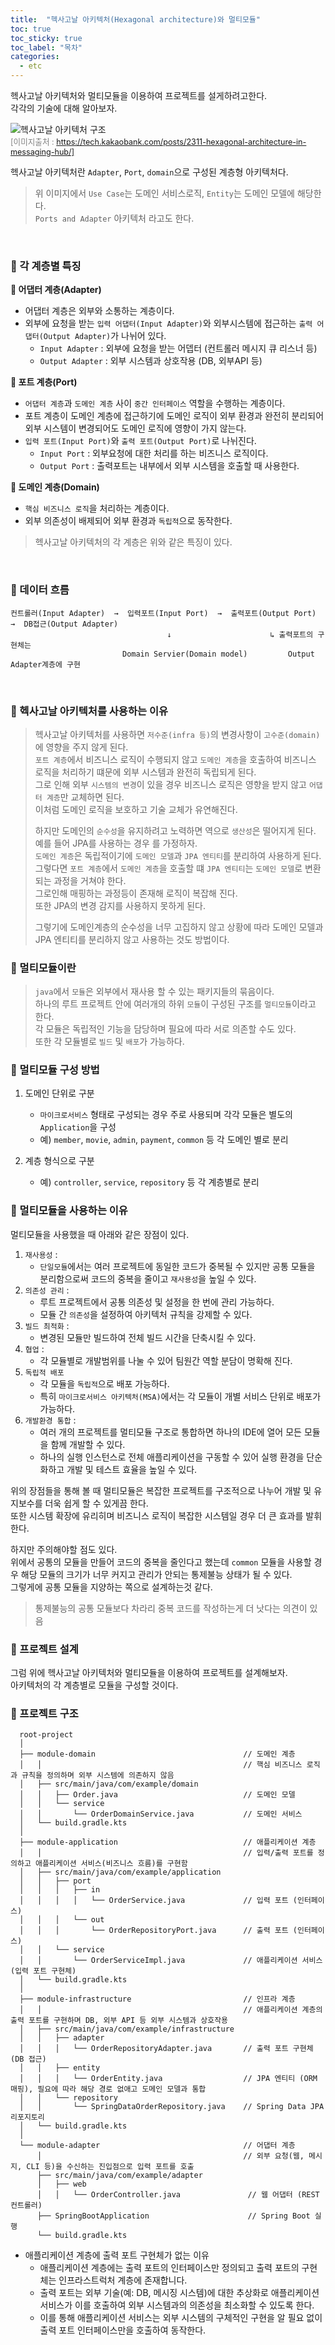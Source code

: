 ```yaml
---
title:  "헥사고날 아키텍처(Hexagonal architecture)와 멀티모듈"
toc: true
toc_sticky: true
toc_label: "목차"
categories:
  - etc
---
```

헥사고날 아키텍처와 멀티모듈을 이용하여 프로젝트를 설게하려고한다.  
각각의 기술에 대해 알아보자.  
  
![헥사고날 아키텍처 구조](/imgs/hexagonal/hexagonal-architecture.png)  
<span style="font-size:90%;color:gray;">[이미지출처 : https://tech.kakaobank.com/posts/2311-hexagonal-architecture-in-messaging-hub/]</span>  
  
헥사고날 아키텍처란 `Adapter`, `Port`, `domain`으로 구성된 계층형 아키텍처다.  
> 위 이미지에서 `Use Case`는 도메인 서비스로직, `Entity`는 도메인 모델에 해당한다.  
> `Ports and Adapter` 아키텍처 라고도 한다.  
  
<br/>  
  
### 🌳 각 계층별 특징  
**🍋 어댑터 계층(Adapter)**
  - 어댑터 계층은 외부와 소통하는 계층이다.  
  - 외부에 요청을 받는 `입력 어댑터(Input Adapter)`와 외부시스템에 접근하는 `출력 어댑터(Output Adapter)`가 나뉘어 있다.  
    - `Input Adapter` : 외부에 요청을 받는 어뎁터 (컨트롤러 메시지 큐 리스너 등)  
    - `Output Adapter` : 외부 시스템과 상호작용 (DB, 외부API 등)  
    
**🍋 포트 계층(Port)**  
  - `어댑터 계층`과 `도메인 계층` 사이 `중간 인터페이스` 역할을 수행하는 계층이다.  
  - 포트 계층이 도메인 계층에 접근하기에 도메인 로직이 외부 환경과 완전히 분리되어 외부 시스템이 변경되어도 도메인 로직에 영향이 가지 않는다.  
  - `입력 포트(Input Port)`와 `출력 포트(Output Port)`로 나뉘진다.  
    - `Input Port` : 외부요청에 대한 처리를 하는 비즈니스 로직이다.  
    - `Output Port` : 출력포트는 내부에서 외부 시스템을 호출할 때 사용한다.  
  
**🍋 도메인 계층(Domain)**  
  - `핵심 비즈니스 로직`을 처리하는 계층이다.
  - 외부 의존성이 배제되어 외부 환경과 `독립적`으로 동작한다.  
   
> 헥사고날 아키텍처의 각 계층은 위와 같은 특징이 있다.  
  
<br/>  
  
### 🌳 데이터 흐름
```
컨트롤러(Input Adapter)  →  입력포트(Input Port)  →  출력포트(Output Port)  →  DB접근(Output Adapter)  
                                   ↓                      ↳ 출력포트의 구현체는 
                         Domain Servier(Domain model)         Output Adapter계층에 구현 
```
  
<br/>  
  
### 🌳 헥사고날 아키텍처를 사용하는 이유  
> 헥사고날 아키텍처를 사용하면 `저수준(infra 등)`의 변경사항이 `고수준(domain)`에 영향을 주지 않게 된다.   
> `포트 계층`에서 비즈니스 로직이 수행되지 않고 `도메인 계층`을 호출하여 비즈니스 로직을 처리하기 떄문에 외부 시스템과 완전히 독립되게 된다.  
> 그로 인해 외부 `시스템의 변경`이 있을 경우 비즈니스 로직은 영향을 받지 않고 `어댑터 계층`만 교체하면 된다.  
> 이처럼 도메인 로직을 보호하고 기술 교체가 유연해진다.  
> 
> 하지만 도메인의 `순수성`을 유지하려고 노력하면 역으로 `생산성`은 떨어지게 된다.  
> 예를 들어 JPA를 사용하는 경우 를 가정하자.  
> `도메인 계층`은 독립적이기에 `도메인 모델`과 `JPA 엔티티`를 분리하여 사용하게 된다.  
> 그렇다면 `포트 계층`에서 `도메인 계층`을 호출할 떄 `JPA 엔티티`는 `도메인 모델`로 변환되는 과정을 거쳐야 한다.  
> 그로인해 매핑하는 과정등이 존재해 로직이 복잡해 진다.  
> 또한 JPA의 변경 감지를 사용하지 못하게 된다.  
> 
> 그렇기에 도메인계층의 순수성을 너무 고집하지 않고 상황에 따라 도메인 모델과 JPA 엔티티를 분리하지 않고 사용하는 것도 방법이다.  
  
### 🌳 멀티모듈이란
> `java`에서 `모듈`은 외부에서 재사용 할 수 있는 패키지들의 묶음이다.  
> 하나의 루트 프로젝트 안에 여러개의 하위 `모듈`이 구성된 구조를 `멀티모듈`이라고 한다.  
> 각 모듈은 독립적인 기능을 담당하며 필요에 따라 서로 의존할 수도 있다.  
> 또한 각 모듈별로 `빌드` 및 `배포`가 가능하다.  
  
### 🌳 멀티모듈 구성 방법  
1. 도메인 단위로 구분  
   - `마이크로서비스` 형태로 구성되는 경우 주로 사용되며 각각 모듈은 별도의 `Application`을 구성  
   - 예) `member`, `movie`, `admin`, `payment`, `common` 등 각 도메인 별로 분리  
  
2. 계층 형식으로 구분  
   - 예) `controller`, `service`, `repository` 등 각 계층별로 분리  
   
### 🌳 멀티모듈을 사용하는 이유  
멀티모듈을 사용했을 때 아래와 같은 장점이 있다.  
  
1. `재사용성` :  
     - `단일모듈`에서는 여러 프로젝트에 동일한 코드가 중복될 수 있지만 공통 모듈을 분리함으로써 코드의 중복을 줄이고 `재사용성`을 높일 수 있다.
2. `의존성 관리` :   
     - 루트 프로젝트에서 공통 의존성 및 설정을 한 번에 관리 가능하다.  
     - 모듈 간 `의존성`을 설정하여 아키텍처 규칙을 강제할 수 있다.  
3. `빌드 최적화` : 
     - 변경된 모듈만 빌드하여 전체 빌드 시간을 단축시킬 수 있다.  
4. `협업` : 
      - 각 모듈별로 개발범위를 나눌 수 있어 팀원간 역할 분담이 명확해 진다.  
5. `독립적 배포`
    -  각 모듈을 `독립적`으로 배포 가능하다.  
    -  특히 `마이크로서비스 아키텍처(MSA)`에서는 각 모듈이 개별 서비스 단위로 배포가 가능하다.  
6. `개발환경 통합` : 
    - 여러 개의 프로젝트를 멀티모듈 구조로 통합하면 하나의 IDE에 열어 모든 모듈을 함께 개발할 수 있다.  
    - 하나의 실행 인스턴스로 전체 애플리케이션을 구동할 수 있어 실행 환경을 단순화하고 개발 및 테스트 효율을 높일 수 있다.  
  
위의 장점들을 통해 볼 때 멀티모듈은 복잡한 프로젝트를 구조적으로 나누어 개발 및 유지보수를 더욱 쉽게 할 수 있게끔 한다.  
또한 시스템 확장에 유리히며 비즈니스 로직이 복잡한 시스템일 경우 더 큰 효과를 발휘한다.  
  
하지만 주의해야할 점도 있다.  
위에서 공통의 모듈을 만들어 코드의 중복을 줄인다고 했는데 `common` 모듈을 사용할 경우 해당 모듈의 크기가 너무 커지고 관리가 안되는 통제불능 상태가 될 수 있다.  
그렇게에 공통 모듈을 지양하는 쪽으로 설계하는것 같다.  
> 통제불능의 공통 모듈보다 차라리 중복 코드를 작성하는게 더 낫다는 의견이 있음    
  
  
### 🌳 프로젝트 설계
그럼 위에 헥사고날 아키텍처와 멀티모듈을 이용하여 프로젝트를 설계해보자.     
아키텍처의 각 계층별로 모듈을 구성할 것이다.  
  
### 🌳 프로젝트 구조
```
  root-project
  │
  ├── module-domain                                 // 도메인 계층
  │   │                                             // 핵심 비즈니스 로직과 규칙을 정의하며 외부 시스템에 의존하지 않음
  │   ├── src/main/java/com/example/domain
  │   │   ├── Order.java                            // 도메인 모델
  │   │   └── service
  │   │       └── OrderDomainService.java           // 도메인 서비스
  │   └── build.gradle.kts
  │
  ├── module-application                            // 애플리케이션 계층
  │   │                                             // 입력/출력 포트를 정의하고 애플리케이션 서비스(비즈니스 흐름)를 구현함
  │   ├── src/main/java/com/example/application
  │   │   ├── port
  │   │   │   ├── in
  │   │   │   │   └── OrderService.java             // 입력 포트 (인터페이스)
  │   │   │   └── out
  │   │   │       └── OrderRepositoryPort.java      // 출력 포트 (인터페이스)
  │   │   └── service
  │   │       └── OrderServiceImpl.java             // 애플리케이션 서비스 (입력 포트 구현체)
  │   └── build.gradle.kts
  │
  ├── module-infrastructure                         // 인프라 계층
  │   │                                             // 애플리케이션 계층의 출력 포트를 구현하며 DB, 외부 API 등 외부 시스템과 상호작용
  │   ├── src/main/java/com/example/infrastructure
  │   │   ├── adapter
  │   │   │   └── OrderRepositoryAdapter.java       // 출력 포트 구현체 (DB 접근)
  │   │   ├── entity
  │   │   │   └── OrderEntity.java                  // JPA 엔티티 (ORM 매핑), 필요에 따라 해당 경로 없애고 도메인 모델과 통합
  │   │   └── repository
  │   │       └── SpringDataOrderRepository.java    // Spring Data JPA 리포지토리
  │   └── build.gradle.kts
  │
  └── module-adapter                                // 어댑터 계층
      │                                             // 외부 요청(웹, 메시지, CLI 등)을 수신하는 진입점으로 입력 포트를 호출
      ├── src/main/java/com/example/adapter
      │   ├── web
      │   │   └── OrderController.java               // 웹 어댑터 (REST 컨트롤러)
      ├── SpringBootApplication                      // Spring Boot 실행
      └── build.gradle.kts
```
  
* 애플리케이션 계층에 출력 포트 구현체가 없는 이유
    * 애플리케이션 계층에는 출력 포트의 인터페이스만 정의되고 출력 포트의 구현체는 인프라스트럭처 계층에 존재합니다.  
    * 출력 포트는 외부 기술(예: DB, 메시징 시스템)에 대한 추상화로 애플리케이션 서비스가 이를 호출하여 외부 시스템과의 의존성을 최소화할 수 있도록 한다. 
    * 이를 통해 애플리케이션 서비스는 외부 시스템의 구체적인 구현을 알 필요 없이 출력 포트 인터페이스만을 호출하여 동작한다.  

